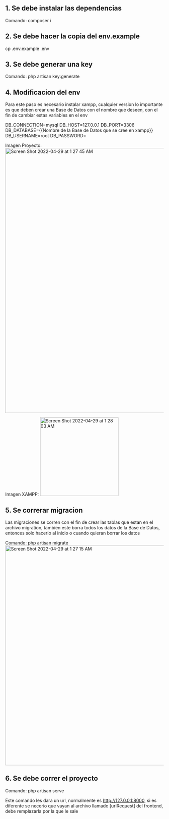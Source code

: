 ## 1. Se debe instalar las dependencias
Comando: composer i

## 2. Se debe hacer la copia del env.example
cp .env.example .env

## 3. Se debe generar una key
Comando: php artisan key:generate


## 4. Modificacion del env
Para este paso es necesario instalar xampp, cualquier version lo importante es que deben crear una Base de Datos con el nombre que deseen, con el fin de cambiar estas variables en el env

DB_CONNECTION=mysql
DB_HOST=127.0.0.1
DB_PORT=3306
DB_DATABASE={{Nombre de la Base de Datos que se cree en xampp}}
DB_USERNAME=root
DB_PASSWORD=

Imagen Proyecto:
<img width="840" alt="Screen Shot 2022-04-29 at 1 27 45 AM" src="https://user-images.githubusercontent.com/84257795/165898185-11bd4627-8343-4a75-bfd2-01b8308421fb.png">

Imagen XAMPP:
<img width="249" alt="Screen Shot 2022-04-29 at 1 28 03 AM" src="https://user-images.githubusercontent.com/84257795/165898202-67b04d3a-3922-46b8-bf64-c904d93c3e1d.png">

## 5. Se correrar migracion
Las migraciones se corren con el fin de crear las tablas que estan en el archivo migration, tambien este borra todos los datos de la Base de Datos, entonces solo hacerlo al inicio o cuando quieran borrar los datos 

Comando: php artisan migrate 
<img width="697" alt="Screen Shot 2022-04-29 at 1 27 15 AM" src="https://user-images.githubusercontent.com/84257795/165898116-3efb6ef5-8b77-4f35-aeaf-4701c1556684.png">


## 6. Se debe correr el proyecto
Comando: php artisan serve


Este comando les dara un url, normalmente es http://127.0.0.1:8000, si es diferente se necerio que vayan al archivo llamado [urlRequest] del frontend, debe remplazarla por la que le sale
